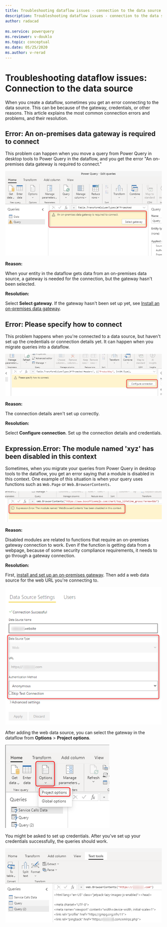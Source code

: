 ```yaml
---
title: Troubleshooting dataflow issues - connection to the data source
description: Troubleshooting dataflow issues - connection to the data source
author: radacad

ms.service: powerquery
ms.reviewer: v-douklo
ms.topic: conceptual
ms.date: 05/25/2020
ms.author: v-rerad
---
```


# Troubleshooting dataflow issues: Connection to the data source

When you create a dataflow, sometimes you get an error connecting to the data source. This can be because of the gateway, credentials, or other reasons. This article explains the most common connection errors and problems, and their resolution.

## Error: An on-premises data gateway is required to connect

This problem can happen when you move a query from Power Query in desktop tools to Power Query in the dataflow, and you get the error "An on-premises data gateway is required to connect."

![Gateway selection error](media/GatewaySelectError.png)

**Reason:**

When your entity in the dataflow gets data from an on-premises data source, a gateway is needed for the connection, but the gateway hasn't been selected.

**Resolution:**

Select **Select gateway**. If the gateway hasn't been set up yet, see [Install an on-premises data gateway](https://docs.microsoft.com/data-integration/gateway/service-gateway-install).

## Error: Please specify how to connect

This problem happens when you're connected to a data source, but haven't set up the credentials or connection details yet. It can happen when you migrate queries into a dataflow.

![Configure a connection](media/ConfigureConnection.png)

**Reason:**

The connection details aren't set up correctly.

**Resolution:**

Select **Configure connection**. Set up the connection details and credentials.

## Expression.Error: The module named 'xyz' has been disabled in this context

Sometimes, when you migrate your queries from Power Query in desktop tools to the dataflow, you get an error saying that a module is disabled in this context. One example of this situation is when your query uses functions such as `Web.Page` or `Web.BrowserContents`.

![Disabled module](media/DisabledModule.png)

**Reason:**

Disabled modules are related to functions that require an on-premises gateway connection to work.<!--I'm a bit confused by the use of "are related to." Would it be accurate to say "Modules are disabled when they include functions that won't work unless the query has an on-premises gateway connection"? --> Even if the function is getting data from a webpage, because of some security compliance requirements, it needs to go through a gateway connection.

**Resolution:**

First, [install and set up an on-premises gateway](https://docs.microsoft.com/data-integration/gateway/service-gateway-install). Then add a web data source for the web URL you're connecting to.

![Add a web data source](media/WebDataSourceInGateway.png)

After adding the web data source, you can select the gateway in the dataflow from **Options** > **Project options**.

![Project options in the dataflow](media/ProjectOptions.png)

You might be asked to set up credentials. After you've set up your credentials successfully, the queries should work.<!--Writing Style Guide says "don't use 'should' to indicate probability." Can we say "When you've set up the gateway and your credentials successfully, the modules will no longer be disabled."?-->

![Disabled functions now working](media/DisabledFunctionWorkingFine.png)
